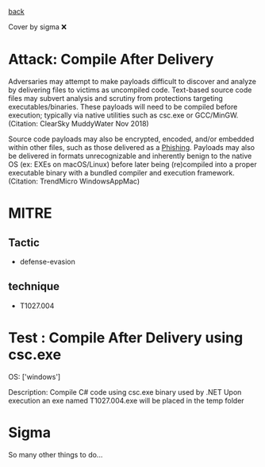 [back](../index.md)

Cover by sigma :x: 

# Attack: Compile After Delivery

 Adversaries may attempt to make payloads difficult to discover and analyze by delivering files to victims as uncompiled code. Text-based source code files may subvert analysis and scrutiny from protections targeting executables/binaries. These payloads will need to be compiled before execution; typically via native utilities such as csc.exe or GCC/MinGW.(Citation: ClearSky MuddyWater Nov 2018)

Source code payloads may also be encrypted, encoded, and/or embedded within other files, such as those delivered as a [Phishing](https://attack.mitre.org/techniques/T1566). Payloads may also be delivered in formats unrecognizable and inherently benign to the native OS (ex: EXEs on macOS/Linux) before later being (re)compiled into a proper executable binary with a bundled compiler and execution framework.(Citation: TrendMicro WindowsAppMac)

# MITRE
## Tactic
  - defense-evasion

## technique
  - T1027.004

# Test : Compile After Delivery using csc.exe

OS: ['windows']

Description: Compile C# code using csc.exe binary used by .NET
Upon execution an exe named T1027.004.exe will be placed in the temp folder


# Sigma

 So many other things to do...